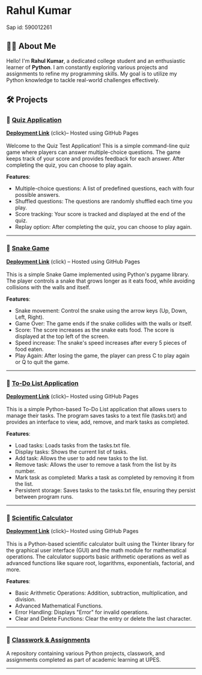 # Rahul Kumar
 Sap id: 590012261

## 👨‍💻 About Me  
Hello! I'm **Rahul Kumar**, a dedicated college student and an enthusiastic learner of **Python**. I am constantly exploring various projects and assignments to refine my programming skills. My goal is to utilize my Python knowledge to tackle real-world challenges effectively.


## 🛠 Projects  
### ⿡ [Quiz Application](https://github.com/Rahul59055/Quiz-Application)
**[Deployment Link](https://rahul59055.github.io/Quiz-Application/)** (click)– Hosted using GitHub Pages<br><br>
Welcome to the Quiz Test Application! This is a simple command-line quiz game where players can answer multiple-choice questions. The game keeps track of your score and provides feedback for each answer. After completing the quiz, you can choose to play again.

**Features**:  
- Multiple-choice questions: A list of predefined questions, each with four possible answers.
- Shuffled questions: The questions are randomly shuffled each time you play.
- Score tracking: Your score is tracked and displayed at the end of the quiz.
- Replay option: After completing the quiz, you can choose to play again.
  

---

### ⿢ [Snake Game](https://github.com/Rahul59055/Snake-Game)
**[Deployment Link](https://rahul59055.github.io/Snake-Game/)** (click) – Hosted using GitHub Pages<br><br>
 This is a simple Snake Game implemented using Python's pygame library. The player controls a snake that grows longer as it eats food, while avoiding collisions with the walls and itself.
 
 **Features**:
- Snake movement: Control the snake using the arrow keys (Up, Down, Left, Right).
- Game Over: The game ends if the snake collides with the walls or itself.
- Score: The score increases as the snake eats food. The score is displayed at the top left of the screen.
- Speed increase: The snake's speed increases after every 5 pieces of food eaten.
- Play Again: After losing the game, the player can press C to play again or Q to quit the game.
 
 ---

### ⿣ [To-Do List Application](https://github.com/Rahul59055/To-Do-list)  
**[Deployment Link](https://rahul59055.github.io/To-Do-list/)** (click)– Hosted using GitHub Pages<br><br>
This is a simple Python-based To-Do List application that allows users to manage their tasks. The program saves tasks to a text file (tasks.txt) and provides an interface to view, add, remove, and mark tasks as completed.

**Features**:  
- Load tasks: Loads tasks from the tasks.txt file.
- Display tasks: Shows the current list of tasks.
- Add task: Allows the user to add new tasks to the list.
- Remove task: Allows the user to remove a task from the list by its number.
- Mark task as completed: Marks a task as completed by removing it from the list.
- Persistent storage: Saves tasks to the tasks.txt file, ensuring they persist between program runs.
  
---

### ⿤ [Scientific Calculator](https://github.com/Rahul59055/Gui-Calculator)  
**[Deployment Link](https://rahul59055.github.io/Gui-Calculator/)** (click)– Hosted using GitHub Pages<br><br> 
This is a Python-based scientific calculator built using the Tkinter library for the graphical user interface (GUI) and the math module for mathematical operations. The calculator supports basic arithmetic operations as well as advanced functions like square root, logarithms, exponentials, factorial, and more.

**Features**:  
- Basic Arithmetic Operations: Addition, subtraction, multiplication, and division.
- Advanced Mathematical Functions.
- Error Handling: Displays "Error" for invalid operations.
- Clear and Delete Functions: Clear the entry or delete the last character.
  
---

### ⿦ [Classwork & Assignments](https://github.com/Rahul59055/Python_b1_rahul)  
A repository containing various Python projects, classwork, and assignments completed as part of academic learning at UPES.

---


